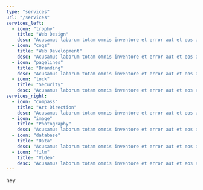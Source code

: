 ```yaml
---
type: "services"
url: "/services"
services_left:
  - icon: "trophy"
    title: "Web Design"
    desc: "Acusamus laborum totam omnis inventore et error aut et eos aut. fuga mollitia vitae id enim omnis perspiciatis. modi maxime eos."
  - icon: "cogs"
    title: "Web Development"
    desc: "Acusamus laborum totam omnis inventore et error aut et eos aut. fuga mollitia vitae id enim omnis perspiciatis. modi maxime eos."
  - icon: "pagelines"
    title: "Branding"
    desc: "Acusamus laborum totam omnis inventore et error aut et eos aut. fuga mollitia vitae id enim omnis perspiciatis. modi maxime eos."
  - icon: "lock"
    title: "Security"
    desc: "Acusamus laborum totam omnis inventore et error aut et eos aut. fuga mollitia vitae id enim omnis perspiciatis. modi maxime eos."
services_right:
  - icon: "compass"
    title: "Art Direction"
    desc: "Acusamus laborum totam omnis inventore et error aut et eos aut. fuga mollitia vitae id enim omnis perspiciatis. modi maxime eos."
  - icon: "image"
    title: "Photography"
    desc: "Acusamus laborum totam omnis inventore et error aut et eos aut. fuga mollitia vitae id enim omnis perspiciatis. modi maxime eos."
  - icon: "database"
    title: "Data"
    desc: "Acusamus laborum totam omnis inventore et error aut et eos aut. fuga mollitia vitae id enim omnis perspiciatis. modi maxime eos."
  - icon: "film"
    title: "Video"
    desc: "Acusamus laborum totam omnis inventore et error aut et eos aut. fuga mollitia vitae id enim omnis perspiciatis. modi maxime eos."
---
```

hey
